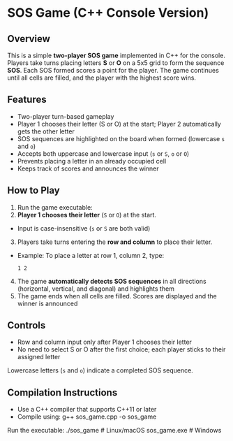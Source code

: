 # SOS Game (C++ Console Version)

## Overview

This is a simple **two-player SOS game** implemented in C++ for the console. Players take turns placing letters **S** or **O** on a 5x5 grid to form the sequence **SOS**. Each SOS formed scores a point for the player. The game continues until all cells are filled, and the player with the highest score wins.  

## Features

- Two-player turn-based gameplay
- Player 1 chooses their letter (S or O) at the start; Player 2 automatically gets the other letter
- SOS sequences are highlighted on the board when formed (lowercase `s` and `o`)
- Accepts both uppercase and lowercase input (`s` or `S`, `o` or `O`)
- Prevents placing a letter in an already occupied cell
- Keeps track of scores and announces the winner

## How to Play

1. Run the game executable:
2. **Player 1 chooses their letter** (`S` or `O`) at the start.  
- Input is case-insensitive (`s` or `S` are both valid)
3. Players take turns entering the **row and column** to place their letter.  
- Example: To place a letter at row 1, column 2, type:
  ```
  1 2
  ```
4. The game **automatically detects SOS sequences** in all directions (horizontal, vertical, and diagonal) and highlights them
5. The game ends when all cells are filled. Scores are displayed and the winner is announced

## Controls

- Row and column input only after Player 1 chooses their letter
- No need to select S or O after the first choice; each player sticks to their assigned letter

Lowercase letters (`s` and `o`) indicate a completed SOS sequence.

## Compilation Instructions

- Use a C++ compiler that supports C++11 or later
- Compile using:
  g++ sos_game.cpp -o sos_game

Run the executable:
./sos_game   # Linux/macOS
sos_game.exe # Windows
